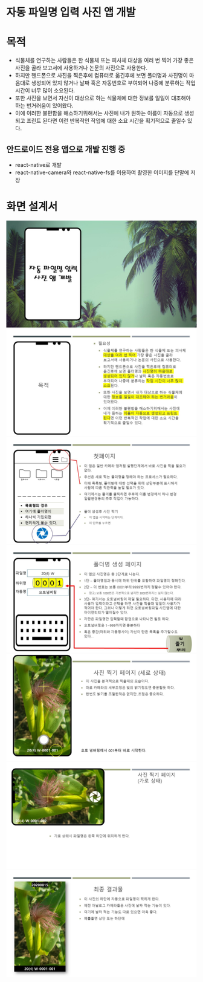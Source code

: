 # 자동 파일명 입력 사진 앱 개발

# 목적
* 식물체를 연구하는 사람들은 한 식물체 또는 피사체 대상을 여러 번 찍어 가장 좋은 사진을 골라 보고서에 사용하거나 논문의 사진으로 사용한다.
* 하지만 핸드폰으로 사진을 찍은후에 컴퓨터로 옮긴후에 보면 폴더명과 사진명이 마음대로 생성되어 있지 않거나 날짜 혹은 자동번호로 부여되어 나중에 분류하는 작업 시간이 너무 많이 소요된다.
* 또한 사진을 보면서 자신이 대상으로 하는 식물체에 대한 정보를 일일이 대조해야 하는 번거러움이 있어왔다.
* 이에 이러한 불편함을 해소하기위해서는 사진에 내가 원하는 이름이 자동으로 생성되고 프린트 된다면 이런 반복적인 작업에 대한 소요 시간을 획기적으로 줄일수 있다.

## 안드로이드 전용 앱으로 개발 진행 중

* react-native로 개발
* react-native-camera와 react-native-fs를 이용하여 촬영한 이미지를 단말에 저장

# 화면 설계서

![slide1](./docs/slide1.JPG)
![slide2](./docs/slide2.JPG)
![slide3](./docs/slide3.JPG)
![slide4](./docs/slide4.JPG)
![slide5](./docs/slide5.JPG)
![slide6](./docs/slide6.JPG)
![slide7](./docs/slide7.JPG)

